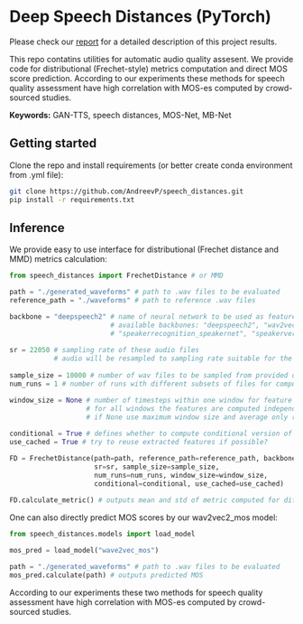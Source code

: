 # Deep Speech Distances (PyTorch)

Please check our [report](https://drive.google.com/file/d/1Ud6zm1KbeTOD6Y5_K5MfW3zNjhRMQO7V/view?usp=sharing) for a detailed description of this project results.

This repo contatins utilities for automatic audio quality assesent. We provide code for distributional (Frechet-style) metrics computation and direct MOS score prediction. According to our experiments these methods for speech quality assessment have high correlation with MOS-es computed by crowd-sourced studies. 


**Keywords:** GAN-TTS, speech distances, MOS-Net, MB-Net

## Getting started

Clone the repo and install requirements (or better create conda environment from .yml file):
```bash
git clone https://github.com/AndreevP/speech_distances.git
pip install -r requirements.txt 
```
## Inference

We provide easy to use interface for distributional (Frechet distance and MMD) metrics calculation:

```python
from speech_distances import FrechetDistance # or MMD

path = "./generated_waveforms" # path to .wav files to be evaluated
reference_path = "./waveforms" # path to reference .wav files

backbone = "deepspeech2" # name of neural network to be used as feature extractor 
                         # available backbones: "deepspeech2", "wav2vec2", "quartznet",
                         # "speakerrecognition_speakernet", "speakerverification_speakernet"
          
sr = 22050 # sampling rate of these audio files
           # audio will be resampled to sampling rate suitable for the particular backbone, typically 16000
           
sample_size = 10000 # number of wav files to be sampled from provided directories and used for evaluation
num_runs = 1 # number of runs with different subsets of files for computation of mean and std

window_size = None # number of timesteps within one window for feature computation
                   # for all windows the features are computed independently and then averaged 
                   # if None use maximum window size and average only resulting feature maps
                   
conditional = True # defines whether to compute conditional version of the distance of not
use_cached = True # try to reuse extracted features if possible?

FD = FrechetDistance(path=path, reference_path=reference_path, backbone=backbone,
                     sr=sr, sample_size=sample_size,
                     num_runs=num_runs, window_size=window_size,
                     conditional=conditional, use_cached=use_cached)
                     
FD.calculate_metric() # outputs mean and std of metric computed for different subsets (num_runs) of audio files 
```
One can also directly predict MOS scores by our wav2vec2_mos model:

```python
from speech_distances.models import load_model

mos_pred = load_model("wave2vec_mos")

path = "./generated_waveforms" # path to .wav files to be evaluated
mos_pred.calculate(path) # outputs predicted MOS
```

According to our experiments these two methods for speech quality assessment have high correlation with MOS-es computed by crowd-sourced studies.


